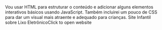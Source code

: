 Vou usar HTML para estruturar o conteúdo e adicionar alguns elementos interativos básicos usando JavaScript.
Também incluirei um pouco de CSS para dar um visual mais atraente e adequado para crianças.
Site Infantil sobre Lixo EletrônicoClick to open website
